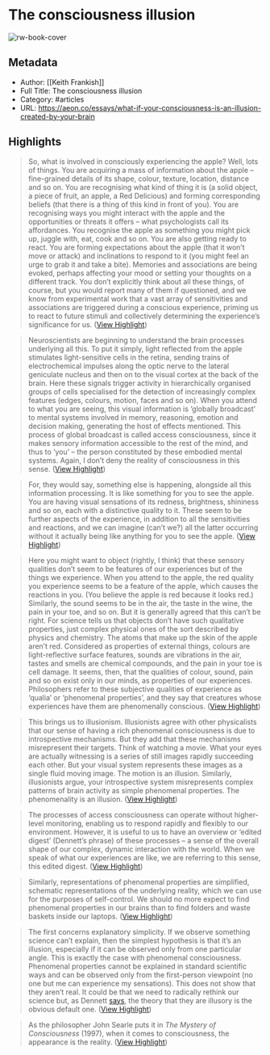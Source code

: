 # The consciousness illusion

![rw-book-cover](https://omicron.aeon.co/images/398b54eb-8325-4799-8beb-f2357f308d27/header_kurt-schwitters-1977_104_composicion-8-lados.jpg)

## Metadata
- Author: [[Keith Frankish]]
- Full Title: The consciousness illusion
- Category: #articles
- URL: https://aeon.co/essays/what-if-your-consciousness-is-an-illusion-created-by-your-brain

## Highlights

> So, what is involved in consciously experiencing the apple? Well, lots of things. You are acquiring a mass of information about the apple – fine-grained details of its shape, colour, texture, location, distance and so on. You are recognising what kind of thing it is (a solid object, a piece of fruit, an apple, a Red Delicious) and forming corresponding beliefs (that there is a thing of this kind in front of you). You are recognising ways you might interact with the apple and the opportunities or threats it offers – what psychologists call its affordances. You recognise the apple as something you might pick up, juggle with, eat, cook and so on. You are also getting ready to react. You are forming expectations about the apple (that it won’t move or attack) and inclinations to respond to it (you might feel an urge to grab it and take a bite). Memories and associations are being evoked, perhaps affecting your mood or setting your thoughts on a different track. You don’t explicitly think about all these things, of course, but you would report many of them if questioned, and we know from experimental work that a vast array of sensitivities and associations are triggered during a conscious experience, priming us to react to future stimuli and collectively determining the experience’s significance for us. ([View Highlight](https://read.readwise.io/read/01h9t57bjw9rn5cj6w413xjm4q))


> Neuroscientists are beginning to understand the brain processes underlying all this. To put it simply, light reflected from the apple stimulates light-sensitive cells in the retina, sending trains of electrochemical impulses along the optic nerve to the lateral geniculate nucleus and then on to the visual cortex at the back of the brain. Here these signals trigger activity in hierarchically organised groups of cells specialised for the detection of increasingly complex features (edges, colours, motion, faces and so on). When you attend to what you are seeing, this visual information is ‘globally broadcast’ to mental systems involved in memory, reasoning, emotion and decision making, generating the host of effects mentioned. This process of global broadcast is called access consciousness, since it makes sensory information accessible to the rest of the mind, and thus to ‘you’ – the person constituted by these embodied mental systems. Again, I don’t deny the reality of consciousness in this sense. ([View Highlight](https://read.readwise.io/read/01h9t590nabtbzvr73v52v4f9h))


> For, they would say, something else is happening, alongside all this information processing. It is like something for you to see the apple. You are having visual sensations of its redness, brightness, shininess and so on, each with a distinctive quality to it. These seem to be further aspects of the experience, in addition to all the sensitivities and reactions, and we can imagine (can’t we?) all the latter occurring without it actually being like anything for you to see the apple. ([View Highlight](https://read.readwise.io/read/01h9t5apmx5mgnsctzrj3yv5ry))


> Here you might want to object (rightly, I think) that these sensory qualities don’t seem to be features of our experiences but of the things we experience. When you attend to the apple, the red quality you experience seems to be a feature of the apple, which causes the reactions in you. (You believe the apple is red because it looks red.) Similarly, the sound seems to be in the air, the taste in the wine, the pain in your toe, and so on. But it is generally agreed that this can’t be right. For science tells us that objects don’t have such qualitative properties, just complex physical ones of the sort described by physics and chemistry. The atoms that make up the skin of the apple aren’t red. Considered as properties of external things, colours are light-reflective surface features, sounds are vibrations in the air, tastes and smells are chemical compounds, and the pain in your toe is cell damage. It seems, then, that the qualities of colour, sound, pain and so on exist only in our minds, as properties of our experiences. Philosophers refer to these subjective qualities of experience as ‘qualia’ or ‘phenomenal properties’, and they say that creatures whose experiences have them are phenomenally conscious. ([View Highlight](https://read.readwise.io/read/01h9t5ha9c4vqkpc3apc8b6a4m))


> This brings us to illusionism. Illusionists agree with other physicalists that our sense of having a rich phenomenal consciousness is due to introspective mechanisms. But they add that these mechanisms misrepresent their targets. Think of watching a movie. What your eyes are actually witnessing is a series of still images rapidly succeeding each other. But your visual system represents these images as a single fluid moving image. The motion is an illusion. Similarly, illusionists argue, your introspective system misrepresents complex patterns of brain activity as simple phenomenal properties. The phenomenality is an illusion. ([View Highlight](https://read.readwise.io/read/01h9t5p595tp1jt4kcrfe0kpj2))


> The processes of access consciousness can operate without higher-level monitoring, enabling us to respond rapidly and flexibly to our environment. However, it is useful to us to have an overview or ‘edited digest’ (Dennett’s phrase) of these processes – a sense of the overall shape of our complex, dynamic interaction with the world. When we speak of what our experiences are like, we are referring to this sense, this edited digest. ([View Highlight](https://read.readwise.io/read/01h9t5q568nqxh6z64avzz49gr))


> Similarly, representations of phenomenal properties are simplified, schematic representations of the underlying reality, which we can use for the purposes of self-control. We should no more expect to find phenomenal properties in our brains than to find folders and waste baskets inside our laptops. ([View Highlight](https://read.readwise.io/read/01h9t5wmb5s1eqg05c5323qj3v))


> The first concerns explanatory simplicity. If we observe something science can’t explain, then the simplest hypothesis is that it’s an illusion, especially if it can be observed only from one particular angle. This is exactly the case with phenomenal consciousness. Phenomenal properties cannot be explained in standard scientific ways and can be observed only from the first-person viewpoint (no one but me can experience my sensations). This does not show that they aren’t real. It could be that we need to radically rethink our science but, as Dennett [says](https://www.ingentaconnect.com/contentone/imp/jcs/2016/00000023/f0020011/art00005), the theory that they are illusory is the obvious default one. ([View Highlight](https://read.readwise.io/read/01h9t5xs6za01dn5bf3288n983))


> As the philosopher John Searle puts it in *The Mystery of Consciousness* (1997), when it comes to consciousness, the appearance is the reality. ([View Highlight](https://read.readwise.io/read/01h9t63j5wfj2bv02dgebjktkr))

